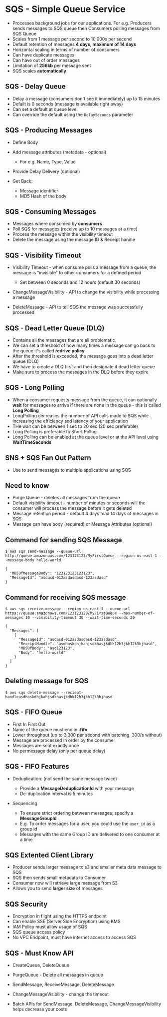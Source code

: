 # SQS - Simple Queue Service

* Processes background jobs for our applications. For e.g. Producers sends messages to SQS queue then Consumers polling messages from SQS Queue
* Scales from 1 message per second to 10,000s per second
* Default retention of messages **4 days, maximum of 14 days**
* Horizontal scaling in terms of number of consumers
* Can have duplicate messages 
* Can have out of order messages
* Limitation of **256kb** per message sent
* SQS scales **automatically**

## SQS - Delay Queue
* Delay a message (consumers don't see it immediately) up to 15 minutes
* Defailt is 0 seconds (message is available right away)
* Can set a default at queue level
* Can override the default using the `DelaySeconds` parameter

## SQS - Producing Messages
* Define Body
* Add message attributes (metadata - optional)
  * For e.g. Name, Type, Value
* Provide Delay Delivery (optional)

* Get Back:
  * Message identifier
  * MD5 Hash of the body

## SQS - Consuming Messages
* Messages where consumed by **consumers**
* Poll SQS for messages (receive up to 10 messages at a time)
* Process the message within the visibility timeout
* Delete the message using the message ID & Receipt handle

## SQS - Visibility Timeout
* Visibility Timeout - when consume polls a message from a queue, the message is "invisible" to other consumers for a defined period
  * Set between 0 seconds and 12 hours (default 30 seconds)

* ChangeMessageVisibility - API to change the visibility while processing a message
* DeleteMessage - API to tell SQS the message was successfully processed


## SQS - Dead Letter Queue (DLQ)
* Contains all the messages that are all problematic
* We can set a threshold of how many times a message can go back to the queue it's called **redrive policy**
* After the threshold is exceeded, the message goes into a dead letter queue (DLQ)
* We have to create a DLQ first and then designate it dead letter queue
* Make sure to process the messages in the DLQ before they expire

## SQS - Long Polling
* When a consumer requests message from the queue, it can optionally **wait** for messages to arrive if there are none in the queue - this is called **Long Polling**
* LongPolling decreases the number of API calls made to SQS while increasing the efficiency and latency of your application
* THe wait can be between 1 sec to 20 sec (20 sec preferable)
* Long Polling is preferable to Short Pollng
* Long Polling can be enabled at the queue level or at the API level using **WaitTimeSeconds**

## SNS + SQS Fan Out Pattern
* Use to send messages to multiple applications using SQS

## Need to know
* Purge Queue - deletes all messages from the queue
* Default visibility timeout - number of minutes or seconds will the consumer will process the message before it gets deleted
* Message retention period - default 4 days max 14 days of messages in SQS
* Message can have body (required) or Message Attributes (optional)

## Command for sending SQS Message
```
$ aws sqs send-message --queue-url http://queue.amazonaws.com/123123123/MyFirstQueue --region us-east-1 --message-body hello-world

{
  "MD5OfMessageBody": "123123123123123",
  "MessageId": "asdasd-012asdasdasd-123asdasd"
}
```

## Command for receiving SQS message
```
$ aws sqs receive-message --region us-east-1 --queue-url https://queue.amazonaws.com/123123123/MyFirstQueue --max-number-of-messages 10 --visibility-timeout 30 --wait-time-seconds 20

{
  "Messages": [
    {
      "MessageId": "asdasd-012asdasdasd-123asdasd",
      "ReceiptHandle": "asdhaskdhjkahjsdkhasjkdhk12h3jkh12k3hjhasd",
      "MD5OfBody": "asd123123",
      "Body": "hello-world"
    }
  ]
}
```

## Deleting message for SQS 
```
$ aws sqs delete-message --reciept-handleasdhaskdhjkahjsdkhasjkdhk12h3jkh12k3hjhasd
```

## SQS - FIFO Queue
* First In First Out
* Name of the queue must end in **.fifo**
* Lower throughput (up to 3,000 per second with batching, 300/s without)
* Message are processed in order by the consume
* Messages are sent exactly once
* No permessage delay (only per queue delay)


## SQS - FIFO Features
* Deduplication: (not send the same message twice)
  * Provide a **MessageDeduplicationId** with your message
  * De-duplication interval is 5 minutes

* Sequencing 
  * To ensure strict ordering between messages, specify a **MessageGroupId**
  * E.g. To order messages for a user, you could use the `user_id` as a group id
  * Messages with the same Group ID are delivered to one consumer at a time


## SQS Extented Client Library
* Producer sends larger message to s3 and smaller meta data message to SQS
* SQS then sends small metadata to Consumer
* Consumer now will retrieve large message from S3
* Allows you to send **larger size** of messages

## SQS Security
* Encryption in flight using the HTTPS endpoint
* Can enable SSE (Server Side Encryption) using KMS
* IAM Policy must allow usage of SQS
* SQS queue access policy
* No VPC Endpoint, must have internet access to access SQS

## SQS - Must Know API
* CreateQueue, DeleteQueue
* PurgeQueue - Delete all messages in queue
* SendMessage, ReceiveMessage, DeleteMessage
* ChangeMessageVisibility - change the timeout

* Batch APIs for SendMessage, DeleteMessage, ChangeMessageVisibility helps decrease your costs